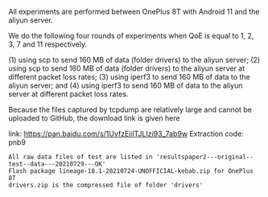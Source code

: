 All experiments are performed between OnePlus 8T with Android 11 and the aliyun server.

We do the following four rounds of experiments when QoE is equal to 1, 2, 3, 7 and 11 respectively. 

(1) using scp to send 160 MB of data (folder drivers) to the aliyun server; 
(2) using scp to send 160 MB of data (folder drivers) to the aliyun server at different packet loss rates; 
(3) using iperf3 to send 160 MB of data to the aliyun server; and 
(4) using iperf3 to send 160 MB of data to the aliyun server at different packet loss rates.

Because the files captured by tcpdump are relatively large and cannot be uploaded to GitHub, the download link is given here

link: https://pan.baidu.com/s/1UvfzEiilTJLIzi93_7ab9w
Extraction code: pnb9

    All raw data files of test are listed in 'resultspaper2---original--test--data---20210729---OK'
    Flash package lineage-18.1-20210724-UNOFFICIAL-kebab.zip for OnePlus 8T
    drivers.zip is the compressed file of folder 'drivers'

